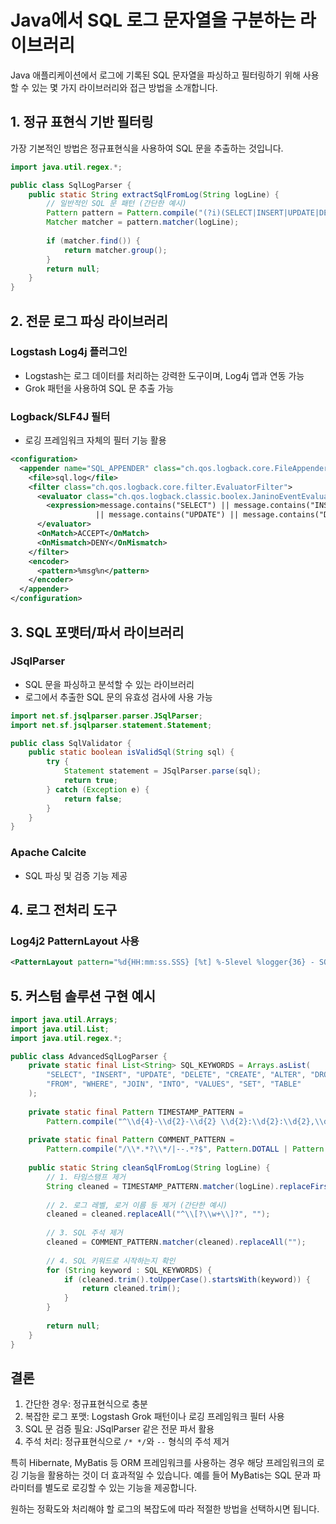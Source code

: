 # Java에서 SQL 로그 문자열을 구분하는 라이브러리

Java 애플리케이션에서 로그에 기록된 SQL 문자열을 파싱하고 필터링하기 위해 사용할 수 있는 몇 가지 라이브러리와 접근 방법을 소개합니다.

## 1. 정규 표현식 기반 필터링

가장 기본적인 방법은 정규표현식을 사용하여 SQL 문을 추출하는 것입니다.

```java
import java.util.regex.*;

public class SqlLogParser {
    public static String extractSqlFromLog(String logLine) {
        // 일반적인 SQL 문 패턴 (간단한 예시)
        Pattern pattern = Pattern.compile("(?i)(SELECT|INSERT|UPDATE|DELETE|CREATE|ALTER|DROP)\\s+.+");
        Matcher matcher = pattern.matcher(logLine);
        
        if (matcher.find()) {
            return matcher.group();
        }
        return null;
    }
}
```

## 2. 전문 로그 파싱 라이브러리

### Logstash Log4j 플러그인
- Logstash는 로그 데이터를 처리하는 강력한 도구이며, Log4j 앱과 연동 가능
- Grok 패턴을 사용하여 SQL 문 추출 가능

### Logback/SLF4J 필터
- 로깅 프레임워크 자체의 필터 기능 활용
```xml
<configuration>
  <appender name="SQL_APPENDER" class="ch.qos.logback.core.FileAppender">
    <file>sql.log</file>
    <filter class="ch.qos.logback.core.filter.EvaluatorFilter">
      <evaluator class="ch.qos.logback.classic.boolex.JaninoEventEvaluator">
        <expression>message.contains("SELECT") || message.contains("INSERT") 
                   || message.contains("UPDATE") || message.contains("DELETE")</expression>
      </evaluator>
      <OnMatch>ACCEPT</OnMatch>
      <OnMismatch>DENY</OnMismatch>
    </filter>
    <encoder>
      <pattern>%msg%n</pattern>
    </encoder>
  </appender>
</configuration>
```

## 3. SQL 포맷터/파서 라이브러리

### JSqlParser
- SQL 문을 파싱하고 분석할 수 있는 라이브러리
- 로그에서 추출한 SQL 문의 유효성 검사에 사용 가능
```java
import net.sf.jsqlparser.parser.JSqlParser;
import net.sf.jsqlparser.statement.Statement;

public class SqlValidator {
    public static boolean isValidSql(String sql) {
        try {
            Statement statement = JSqlParser.parse(sql);
            return true;
        } catch (Exception e) {
            return false;
        }
    }
}
```

### Apache Calcite
- SQL 파싱 및 검증 기능 제공

## 4. 로그 전처리 도구

### Log4j2 PatternLayout 사용
```xml
<PatternLayout pattern="%d{HH:mm:ss.SSS} [%t] %-5level %logger{36} - SQL: %replace{%msg}{.*?(SELECT|INSERT|UPDATE|DELETE).*}{$1}%n"/>
```

## 5. 커스텀 솔루션 구현 예시

```java
import java.util.Arrays;
import java.util.List;
import java.util.regex.*;

public class AdvancedSqlLogParser {
    private static final List<String> SQL_KEYWORDS = Arrays.asList(
        "SELECT", "INSERT", "UPDATE", "DELETE", "CREATE", "ALTER", "DROP",
        "FROM", "WHERE", "JOIN", "INTO", "VALUES", "SET", "TABLE"
    );
    
    private static final Pattern TIMESTAMP_PATTERN = 
        Pattern.compile("^\\d{4}-\\d{2}-\\d{2} \\d{2}:\\d{2}:\\d{2},\\d{3}");
    
    private static final Pattern COMMENT_PATTERN = 
        Pattern.compile("/\\*.*?\\*/|--.*?$", Pattern.DOTALL | Pattern.MULTILINE);
    
    public static String cleanSqlFromLog(String logLine) {
        // 1. 타임스탬프 제거
        String cleaned = TIMESTAMP_PATTERN.matcher(logLine).replaceFirst("");
        
        // 2. 로그 레벨, 로거 이름 등 제거 (간단한 예시)
        cleaned = cleaned.replaceAll("^\\[?\\w+\\]?", "");
        
        // 3. SQL 주석 제거
        cleaned = COMMENT_PATTERN.matcher(cleaned).replaceAll("");
        
        // 4. SQL 키워드로 시작하는지 확인
        for (String keyword : SQL_KEYWORDS) {
            if (cleaned.trim().toUpperCase().startsWith(keyword)) {
                return cleaned.trim();
            }
        }
        
        return null;
    }
}
```

## 결론

1. 간단한 경우: 정규표현식으로 충분
2. 복잡한 로그 포맷: Logstash Grok 패턴이나 로깅 프레임워크 필터 사용
3. SQL 문 검증 필요: JSqlParser 같은 전문 파서 활용
4. 주석 처리: 정규표현식으로 `/* */`와 `--` 형식의 주석 제거

특히 Hibernate, MyBatis 등 ORM 프레임워크를 사용하는 경우 해당 프레임워크의 로깅 기능을 활용하는 것이 더 효과적일 수 있습니다. 예를 들어 MyBatis는 SQL 문과 파라미터를 별도로 로깅할 수 있는 기능을 제공합니다.

원하는 정확도와 처리해야 할 로그의 복잡도에 따라 적절한 방법을 선택하시면 됩니다.